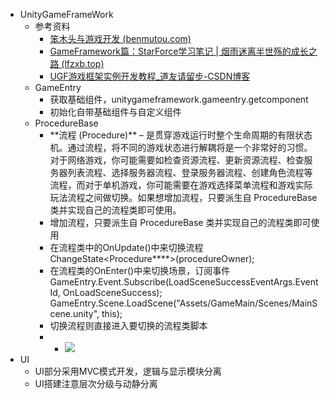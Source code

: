 *   UnityGameFrameWork
    *   参考资料
        *   [笨木头与游戏开发 (benmutou.com)](http://www.benmutou.com/archives/2548)
        *   [GameFramework篇：StarForce学习笔记 | 烟雨迷离半世殇的成长之路 (lfzxb.top)](https://www.lfzxb.top/gameframework-starforce/)
        *   [UGF游戏框架实例开发教程\_道友请留步-CSDN博客](https://blog.csdn.net/qq_32821435/category_7753219.html)
    *   GameEntry
        *   获取基础组件，unitygameframework.gameentry.getcomponent<T>
        *   初始化自带基础组件与自定义组件
    *   ProcedureBase
        *   \*\*流程 (Procedure)\*\* – 是贯穿游戏运行时整个生命周期的有限状态机。通过流程，将不同的游戏状态进行解耦将是一个非常好的习惯。对于网络游戏，你可能需要如检查资源流程、更新资源流程、检查服务器列表流程、选择服务器流程、登录服务器流程、创建角色流程等流程，而对于单机游戏，你可能需要在游戏选择菜单流程和游戏实际玩法流程之间做切换。如果想增加流程，只要派生自 ProcedureBase 类并实现自己的流程类即可使用。
        *   增加流程，只要派生自 ProcedureBase 类并实现自己的流程类即可使用
        *   在流程类中的OnUpdate()中来切换流程ChangeState<Procedure\*\*\*\*>(procedureOwner);
        *   在流程类的OnEnter()中来切换场景，订阅事件GameEntry.Event.Subscribe(LoadSceneSuccessEventArgs.EventId, OnLoadSceneSuccess); GameEntry.Scene.LoadScene("Assets/GameMain/Scenes/MainScene.unity", this);
        *   切换流程则直接进入要切换的流程类脚本
        *   *   ![](https://api2.mubu.com/v3/document_image/aac0e60a-a417-49cb-84b8-d63f6ce8b99b-11312918.jpg)
*   UI
    *   UI部分采用MVC模式开发，逻辑与显示模块分离
    *   UI搭建注意层次分级与动静分离
